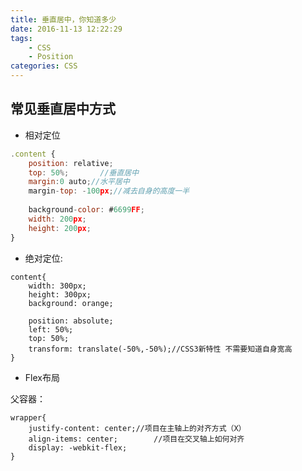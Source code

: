 ```yaml
---
title: 垂直居中，你知道多少
date: 2016-11-13 12:22:29
tags: 
	- CSS
	- Position
categories: CSS
---
```

## 常见垂直居中方式

- 相对定位

```js  
.content {
	position: relative;
	top: 50%;		//垂直居中
	margin:0 auto;//水平居中
	margin-top: -100px;//减去自身的高度一半
	
	background-color: #6699FF;
	width: 200px;
	height: 200px;
}  
```
<!--more-->
- 绝对定位:  
```  
content{
	width: 300px;
	height: 300px;
	background: orange;
	
	position: absolute;
	left: 50%;
	top: 50%;
	transform: translate(-50%,-50%);//CSS3新特性 不需要知道自身宽高
}
```
- Flex布局

父容器：
```
wrapper{
	justify-content: center;//项目在主轴上的对齐方式（X）
	align-items: center;		//项目在交叉轴上如何对齐
	display: -webkit-flex;
}
```

